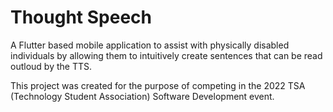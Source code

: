 # Thought Speech

A Flutter based mobile application to assist with physically disabled individuals by allowing them to intuitively create sentences that can be read outloud by the TTS.

This project was created for the purpose of competing in the 2022 TSA (Technology Student Association) Software Development event.
